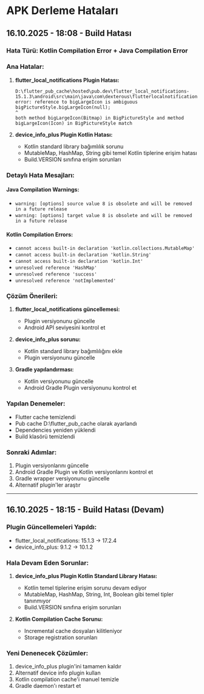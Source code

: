 # APK Derleme Hataları

## 16.10.2025 - 18:08 - Build Hatası

### Hata Türü: Kotlin Compilation Error + Java Compilation Error

### Ana Hatalar:

1. **flutter_local_notifications Plugin Hatası:**
   ```
   D:\flutter_pub_cache\hosted\pub.dev\flutter_local_notifications-15.1.3\android\src\main\java\com\dexterous\flutterlocalnotifications\FlutterLocalNotificationsPlugin.java:1019: error: reference to bigLargeIcon is ambiguous
   bigPictureStyle.bigLargeIcon(null);
   ^
   both method bigLargeIcon(Bitmap) in BigPictureStyle and method bigLargeIcon(Icon) in BigPictureStyle match
   ```

2. **device_info_plus Plugin Kotlin Hatası:**
   - Kotlin standard library bağımlılık sorunu
   - MutableMap, HashMap, String gibi temel Kotlin tiplerine erişim hatası
   - Build.VERSION sınıfına erişim sorunları

### Detaylı Hata Mesajları:

#### Java Compilation Warnings:
- `warning: [options] source value 8 is obsolete and will be removed in a future release`
- `warning: [options] target value 8 is obsolete and will be removed in a future release`

#### Kotlin Compilation Errors:
- `cannot access built-in declaration 'kotlin.collections.MutableMap'`
- `cannot access built-in declaration 'kotlin.String'`
- `cannot access built-in declaration 'kotlin.Int'`
- `unresolved reference 'HashMap'`
- `unresolved reference 'success'`
- `unresolved reference 'notImplemented'`

### Çözüm Önerileri:

1. **flutter_local_notifications güncellemesi:**
   - Plugin versiyonunu güncelle
   - Android API seviyesini kontrol et

2. **device_info_plus sorunu:**
   - Kotlin standard library bağımlılığını ekle
   - Plugin versiyonunu güncelle

3. **Gradle yapılandırması:**
   - Kotlin versiyonunu güncelle
   - Android Gradle Plugin versiyonunu kontrol et

### Yapılan Denemeler:
- Flutter cache temizlendi
- Pub cache D:\flutter_pub_cache olarak ayarlandı
- Dependencies yeniden yüklendi
- Build klasörü temizlendi

### Sonraki Adımlar:
1. Plugin versiyonlarını güncelle
2. Android Gradle Plugin ve Kotlin versiyonlarını kontrol et
3. Gradle wrapper versiyonunu güncelle
4. Alternatif plugin'ler araştır

---

## 16.10.2025 - 18:15 - Build Hatası (Devam)

### Plugin Güncellemeleri Yapıldı:
- flutter_local_notifications: 15.1.3 → 17.2.4
- device_info_plus: 9.1.2 → 10.1.2

### Hala Devam Eden Sorunlar:
1. **device_info_plus Plugin Kotlin Standard Library Hatası:**
   - Kotlin temel tiplerine erişim sorunu devam ediyor
   - MutableMap, HashMap, String, Int, Boolean gibi temel tipler tanınmıyor
   - Build.VERSION sınıfına erişim sorunları

2. **Kotlin Compilation Cache Sorunu:**
   - Incremental cache dosyaları kilitleniyor
   - Storage registration sorunları

### Yeni Denenecek Çözümler:
1. device_info_plus plugin'ini tamamen kaldır
2. Alternatif device info plugin kullan
3. Kotlin compilation cache'i manuel temizle
4. Gradle daemon'ı restart et
